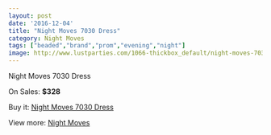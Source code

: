```yaml
---
layout: post
date: '2016-12-04'
title: "Night Moves 7030 Dress"
category: Night Moves
tags: ["beaded","brand","prom","evening","night"]
image: http://www.lustparties.com/1066-thickbox_default/night-moves-7030-dress.jpg
---
```

Night Moves 7030 Dress

On Sales: **$328**
<a href="https://www.lustparties.com/en/night-moves/348-night-moves-7030-dress.html"><amp-img layout="responsive" width="600" height="600" src="//www.lustparties.com/1066-thickbox_default/night-moves-7030-dress.jpg" alt="Night Moves 7030 Dress 0" /></a>
<a href="https://www.lustparties.com/en/night-moves/348-night-moves-7030-dress.html"><amp-img layout="responsive" width="600" height="600" src="//www.lustparties.com/1067-thickbox_default/night-moves-7030-dress.jpg" alt="Night Moves 7030 Dress 1" /></a>
<a href="https://www.lustparties.com/en/night-moves/348-night-moves-7030-dress.html"><amp-img layout="responsive" width="600" height="600" src="//www.lustparties.com/1068-thickbox_default/night-moves-7030-dress.jpg" alt="Night Moves 7030 Dress 2" /></a>

Buy it: [Night Moves 7030 Dress](https://www.lustparties.com/en/night-moves/348-night-moves-7030-dress.html "Night Moves 7030 Dress")

View more: [Night Moves](https://www.lustparties.com/en/3-night-moves "Night Moves")